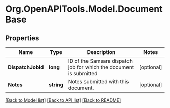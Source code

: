 # Org.OpenAPITools.Model.DocumentBase
## Properties

Name | Type | Description | Notes
------------ | ------------- | ------------- | -------------
**DispatchJobId** | **long** | ID of the Samsara dispatch job for which the document is submitted | [optional] 
**Notes** | **string** | Notes submitted with this document. | [optional] 

[[Back to Model list]](../README.md#documentation-for-models) [[Back to API list]](../README.md#documentation-for-api-endpoints) [[Back to README]](../README.md)

